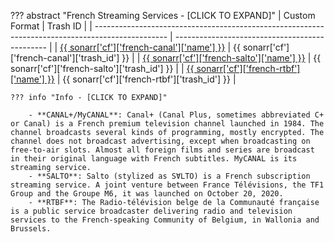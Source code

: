 ??? abstract "French Streaming Services - [CLICK TO EXPAND]"
    | Custom Format                                                                                    | Trash ID                                       |
    | ------------------------------------------------------------------------------------------------ | ---------------------------------------------- |
    | [{{ sonarr['cf']['french-canal']['name'] }}](/Sonarr/sonarr-collection-of-custom-formats/#canal) | {{ sonarr['cf']['french-canal']['trash_id'] }} |
    | [{{ sonarr['cf']['french-salto']['name'] }}](/Sonarr/sonarr-collection-of-custom-formats/#salto) | {{ sonarr['cf']['french-salto']['trash_id'] }} |
    | [{{ sonarr['cf']['french-rtbf']['name'] }}](/Sonarr/sonarr-collection-of-custom-formats/#rtbf)   | {{ sonarr['cf']['french-rtbf']['trash_id'] }}  |

    ??? info "Info - [CLICK TO EXPAND]"

        - **CANAL+/MyCANAL**: Canal+ (Canal Plus, sometimes abbreviated C+ or Canal) is a French premium television channel launched in 1984. The channel broadcasts several kinds of programming, mostly encrypted. The channel does not broadcast advertising, except when broadcasting on free-to-air slots. Almost all foreign films and series are broadcast in their original language with French subtitles. MyCANAL is its streaming service.
        - **SALTO**: Salto (stylized as SⱯLTO) is a French subscription streaming service. A joint venture between France Télévisions, the TF1 Group and the Groupe M6, it was launched on October 20, 2020.
        - **RTBF**: The Radio-télévision belge de la Communauté française is a public service broadcaster delivering radio and television services to the French-speaking Community of Belgium, in Wallonia and Brussels.
